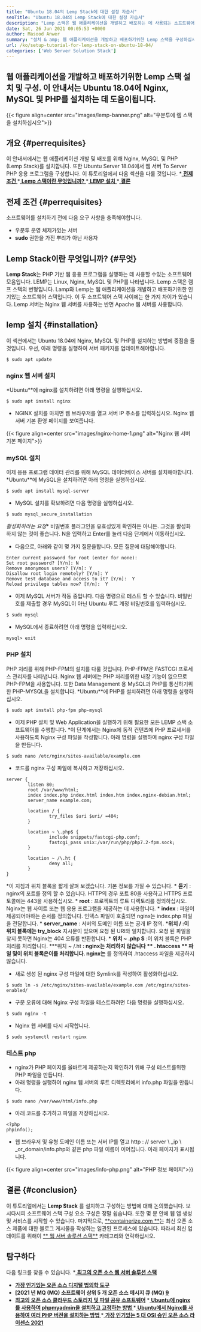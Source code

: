 ```yaml
---
title: "Ubuntu 18.04의 Lemp Stack에 대한 설정 자습서" 
seoTitle: "Ubuntu 18.04의 Lemp Stack에 대한 설정 자습서" 
description: "Lemp 스택은 웹 애플리케이션을 개발하고 배포하는 데 사용되는 소프트웨어 스택입니다. Ubuntu 18.04에 Nginx, MySQL 및 PHP를 설치하는 방법에 대해 알아보십시오." 
date: Sat, 26 Jun 2021 00:05:53 +0000
author: Masood Anwer
summary: "설치 & amp; 웹 애플리케이션을 개발하고 배포하기위한 Lemp 스택을 구성하십시오. 이 안내서는 Ubuntu 18.04에 Nginx, MySQL 및 PHP를 설치하는 데 도움이됩니다." 
url: /ko/setup-tutorial-for-lemp-stack-on-ubuntu-18-04/
categories: ['Web Server Solution Stack']
---
```


## 웹 애플리케이션을 개발하고 배포하기위한 Lemp 스택 설치 및 구성. 이 안내서는 Ubuntu 18.04에 Nginx, MySQL 및 PHP를 설치하는 데 도움이됩니다.

{{< figure align=center src="images/lemp-banner.png" alt="우분투에 렘 스택을 설치하십시오">}}


## 개요   {#perrequisites}
이 안내서에서는 웹 애플리케이션 개발 및 배포를 위해 Nginx, MySQL 및 PHP (Lemp Stack)를 설치합니다. 또한 Ubuntu Server 18.04에서 웹 서버 To Server PHP 응용 프로그램을 구성합니다. 이 튜토리얼에서 다음 섹션을 다룰 것입니다.
  *[ **전제 조건** ][1]
  *[ **Lemp 스택이란 무엇입니까?** ][2]
  *[ **LEMP 설치** ][3]
  *[ **결론** ][4]

## 전제 조건   {#perrequisites}
소프트웨어를 설치하기 전에 다음 요구 사항을 충족해야합니다.
  * 우분투 운영 체제가있는 서버
  * **sudo**  권한을 가진 뿌리가 아닌 사용자

## Lemp Stack이란 무엇입니까?   {#무엇}
**Lemp Stack**는 PHP 기반 웹 응용 프로그램을 실행하는 데 사용할 수있는 소프트웨어 모음입니다. LEMP는 Linux, Nginx, MySQL 및 PHP를 나타냅니다. Lemp 스택은 램프 스택의 변형입니다. Lamp와 Lemp는 웹 애플리케이션을 개발하고 배포하기위한 인기있는 소프트웨어 스택입니다. 이 두 소프트웨어 스택 사이에는 한 가지 차이가 ​​있습니다. Lemp 서버는 Nginx 웹 서버를 사용하는 반면 Apache 웹 서버를 사용합니다.

## lemp 설치   {#installation}
이 섹션에서는 Ubuntu 18.04에 Nginx, MySQL 및 PHP를 설치하는 방법에 중점을 둘 것입니다. 우선, 아래 명령을 실행하여 서버 패키지를 업데이트해야합니다.
```
$ sudo apt update
```

### nginx 웹 서버 설치
  *Ubuntu**에 nginx를 설치하려면 아래 명령을 실행하십시오.
```
$ sudo apt install nginx
```
  * NGINX 설치를 마치면 웹 브라우저를 열고 서버 IP 주소를 입력하십시오. Nginx 웹 서버 기본 환영 페이지를 보여줍니다.

{{< figure align=center src="images/nginx-home-1.png" alt="Nginx 웹 서버 기본 페이지">}}


### mySQL 설치
이제 응용 프로그램 데이터 관리를 위해 MySQL 데이터베이스 서버를 설치해야합니다.
  *Ubuntu**에 MySQL을 설치하려면 아래 명령을 실행하십시오.
```
$ sudo apt install mysql-server
```
  * MySQL 설치를 확보하려면 다음 명령을 실행하십시오.
```
$ sudo mysql_secure_installation
```
  *활성화하라는 요청** 비밀번호 플러그인을 유효성있게 확인하든 아니든. 그것을 활성화하지 않는 것이 좋습니다. N을 입력하고 Enter를 눌러 다음 단계에서 이동하십시오.
  * 다음으로, 아래와 같이 몇 가지 질문을합니다. 모든 질문에 대답해야합니다.
```
Enter current password for root (enter for none):
Set root password? [Y/n]: N
Remove anonymous users? [Y/n]: Y
Disallow root login remotely? [Y/n]: Y
Remove test database and access to it? [Y/n]:  Y
Reload privilege tables now? [Y/n]:  Y
```
  * 이제 MySQL 서버가 작동 중입니다. 다음 명령으로 테스트 할 수 있습니다. 비밀번호를 제출할 경우 MySQL이 아닌 Ubuntu 루트 계정 비밀번호를 입력하십시오.
```
$ sudo mysql
```
  * MySQL에서 종료하려면 아래 명령을 입력하십시오.
```
mysql> exit
```

### PHP 설치
PHP 처리를 위해 PHP-FPM의 설치를 다룰 것입니다. PHP-FPM은 FASTCGI 프로세스 관리자를 나타냅니다. Nginx 웹 서버에는 PHP 처리를위한 내장 기능이 없으므로 PHP-FPM을 사용합니다. 또한 Data Management 용 MySQL과 PHP를 통신하기위한 PHP-MYSQL을 설치합니다.
  *Ubuntu**에 PHP를 설치하려면 아래 명령을 실행하십시오.
```
$ sudo apt install php-fpm php-mysql
```
  * 이제 PHP 설치 및 Web Application을 실행하기 위해 필요한 모든 LEMP 스택 소프트웨어를 수행합니다.
  *이 단계에서는 Nginx에 동적 컨텐츠에 PHP 프로세서를 사용하도록 Nginx 구성 파일을 작성합니다. 아래 명령을 실행하여 nginx 구성 파일을 만듭니다.
```
$ sudo nano /etc/nginx/sites-available/example.com
```
  * 코드를 nginx 구성 파일에 복사하고 저장하십시오.
```
server {
        listen 80;
        root /var/www/html;
        index index.php index.html index.htm index.nginx-debian.html;
        server_name example.com;

        location / {
                try_files $uri $uri/ =404;
        }

        location ~ \.php$ {
                include snippets/fastcgi-php.conf;
                fastcgi_pass unix:/var/run/php/php7.2-fpm.sock;
        }

        location ~ /\.ht {
                deny all;
        }
}
```
  *이 지침과 위치 블록을 짧게 살펴 보겠습니다. 기본 정보를 가질 수 있습니다.
      * **듣기**  : nginx의 포트를 정의 할 수 있습니다. HTTP의 경우 포트 80을 사용하고 HTTPS 프로토콜에는 443을 사용하십시오.
      * **root**  : 프로젝트의 루트 디렉토리를 정의하십시오. Nginx는 웹 사이트 또는 웹 응용 프로그램을 제공하는 데 사용합니다.
      * **index**  : 파일이 제공되어야하는 순서를 정의합니다. 인덱스 파일이 호출되면 nginx는 index.php 파일을 전달합니다.
      * **server_name**  : 서버의 도메인 이름 또는 공개 IP 정의.
      ***위치 / **:이 위치 블록에는**   try_block** 지시문이 있으며 요청 된 URI와 일치합니다. 요청 된 파일을 찾지 못하면 Nginx는 404 오류를 반환합니다.
      * **위치 ~ .php $**  :이 위치 블록은 PHP 처리를 처리합니다.
      ***위치 ~ /.ht **: nginx는 처리하지 않습니다 ** . htaccess ** 파일 및이 위치 블록은이를 처리합니다. nginx는** 를 정의하여 .htaccess 파일을 제공하지 않습니다.
  * 새로 생성 된 nginx 구성 파일에 대한 Symlink를 작성하여 활성화하십시오.
```
$ sudo ln -s /etc/nginx/sites-available/example.com /etc/nginx/sites-enabled/
```
  * 구문 오류에 대해 Nginx 구성 파일을 테스트하려면 다음 명령을 실행하십시오.
```
$ sudo nginx -t
```
  * Nginx 웹 서버를 다시 시작합니다.
```
$ sudo systemctl restart nginx
```

### 테스트 php
  * nginx가 PHP 페이지를 올바르게 제공하는지 확인하기 위해 구성 테스트를위한 PHP 파일을 만듭니다.
  * 아래 명령을 실행하여 nginx 웹 서버의 루트 디렉토리에서 info.php 파일을 만듭니다.
```
$ sudo nano /var/www/html/info.php
```
  * 아래 코드를 추가하고 파일을 저장하십시오.
```
<?php
phpinfo();
```
  * 웹 브라우저 및 유형 도메인 이름 또는 서버 IP를 열고 http : // server \ _ip \ _or_domain/info.php와 같은 php 파일 이름이 이어집니다. 아래 페이지가 표시됩니다.

{{< figure align=center src="images/info-php.png" alt="PHP 정보 페이지">}}


## 결론   {#conclusion}
이 튜토리얼에서는  **Lemp Stack** 를 설치하고 구성하는 방법에 대해 논의했습니다. 보시다시피 소프트웨어 스택 구성 요소 구성은 정말 쉽습니다. 또한 몇 분 안에 웹 앱 생성 및 서비스를 시작할 수 있습니다.
마지막으로, [**containerize.com **][5]는 최신 오픈 소스 제품에 대한 블로그 게시물을 작성하는 일관된 프로세스에 있습니다. 따라서 최신 업데이트를 위해이 [**  웹 서버 솔루션 스택**][6] 카테고리와 연락하십시오.

## 탐구하다
다음 링크를 찾을 수 있습니다.
  *[ **최고의 오픈 소스 웹 서버 솔루션 스택** ][7]
  * **[가장 인기있는 오픈 소스 디지털 법의학 도구][8]**
  * **[2021 년 MQ (MQ) 소프트웨어 상위 5 개 오픈 소스 메시지 큐 (MQ) [9]**
  * **[최고의 오픈 소스 클라우드 스토리지 및 파일 공유 소프트웨어][10]**
  *[ **Ubuntu에 nginx를 사용하여 phpmyadmin을 설치하고 고정하는 방법** ][11]
  *[ **Ubuntu에서 Nginx를 사용하여 여러 PHP 버전을 설치하는 방법** ][12]
  *[ **가장 인기있는 5 대 OSI 승인 오픈 소스 라이센스 2021** ][13]

  
[1]: #Prerequisites
[2]: #What
[3]: #Installation
[4]: #Conclusion
[5]: https://containerize.com
[6]: https://blog.containerize.com/category/web-server-solution-stack/
[7]: https://products.containerize.com/solution-stack/
[8]: https://blog.containerize.com/digital-forensic-tools/top-5-open-source-digital-forensic-tools-in-2021/
[9]: https://blog.containerize.com/message-queue-software/top-5-open-source-message-queue-software-in-2021/
[10]: https://products.containerize.com/backup-and-sync/
[11]: https://blog.containerize.com/web-server-solution-stack/how-to-install-and-secure-phpmyadmin-with-nginx-on-ubuntu/
[12]: https://blog.containerize.com/web-server-solution-stack/how-to-install-multiple-php-versions-with-nginx-on-ubuntu/
[13]: https://blog.containerize.com/licenses-standards/top-5-most-popular-osi-approved-open-source-licenses-of-2021/
